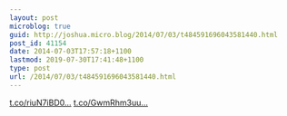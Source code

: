 ```yaml
---
layout: post
microblog: true
guid: http://joshua.micro.blog/2014/07/03/t484591696043581440.html
post_id: 41154
date: 2014-07-03T17:57:18+1100
lastmod: 2019-07-30T17:41:48+1100
type: post
url: /2014/07/03/t484591696043581440.html
---
```

[t.co/riuN7iBD0...](http://t.co/riuN7iBD06) [t.co/GwmRhm3uu...](http://t.co/GwmRhm3uuV)

